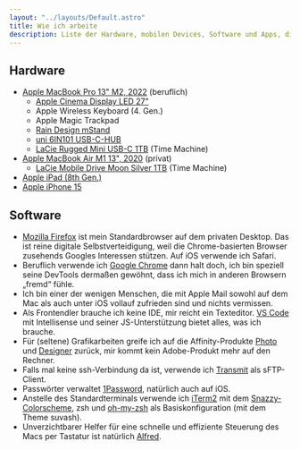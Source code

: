 ```yaml
---
layout: "../layouts/Default.astro"
title: Wie ich arbeite
description: Liste der Hardware, mobilen Devices, Software und Apps, die ich verwende
---
```


## Hardware

-   [Apple MacBook Pro 13" M2, 2022](https://support.apple.com/kb/SP870) (beruflich)
    -   [Apple Cinema Display LED 27"](https://support.apple.com/kb/SP597)
    -   Apple Wireless Keyboard (4. Gen.)
    -   Apple Magic Trackpad
    -   [Rain Design mStand](https://www.raindesigninc.com/mstand.html)
    -   [uni 6IN101 USB-C-HUB](https://web.archive.org/web/20230324092934/https://uniaccessories.com/products/uni-usb-c-6-in-1-hub-1)
    -   [LaCie Rugged Mini USB-C 1TB](https://www.lacie.com/de/de/products/rugged/) (Time Machine)
-   [Apple MacBook Air M1 13", 2020](https://support.apple.com/kb/SP825) (privat)
    -   [LaCie Mobile Drive Moon Silver 1TB](https://www.lacie.com/de/de/products/mobile-drive/) (Time Machine)
-   [Apple iPad (8th Gen.)](https://support.apple.com/kb/SP822)
-   [Apple iPhone 15](https://support.apple.com/de-de/111831)

## Software

-   [Mozilla Firefox](https://www.mozilla.org/de/firefox/new/) ist mein Standardbrowser auf dem privaten Desktop. Das ist reine digitale Selbstverteidigung, weil die Chrome-basierten Browser zusehends Googles Interessen stützen. Auf iOS verwende ich Safari.
-   Beruflich verwende ich [Google Chrome](https://www.google.com/intl/de_de/chrome/) dann halt doch, ich bin speziell seine DevTools dermaßen gewöhnt, dass ich mich in anderen Browsern „fremd“ fühle.
-   Ich bin einer der wenigen Menschen, die mit Apple Mail sowohl auf dem Mac als auch unter iOS vollauf zufrieden sind und nichts vermissen.
-   Als Frontendler brauche ich keine IDE, mir reicht ein Texteditor. [VS Code](https://code.visualstudio.com) mit Intellisense und seiner JS-Unterstützung bietet alles, was ich brauche.
-   Für (seltene) Grafikarbeiten greife ich auf die Affinity-Produkte [Photo](https://affinity.serif.com/de/photo/) und [Designer](https://affinity.serif.com/de/designer/) zurück, mir kommt kein Adobe-Produkt mehr auf den Rechner.
-   Falls mal keine ssh-Verbindung da ist, verwende ich [Transmit](https://panic.com/transmit/) als sFTP-Client.
-   Passwörter verwaltet [1Password](https://1password.com), natürlich auch auf iOS.
-   Anstelle des Standardterminals verwende ich [iTerm2](https://www.iterm2.com) mit dem [Snazzy-Colorscheme](https://github.com/sindresorhus/iterm2-snazzy), zsh und [oh-my-zsh](https://ohmyz.sh/) als Basiskonfiguration (mit dem Theme suvash).
-   Unverzichtbarer Helfer für eine schnelle und effiziente Steuerung des Macs per Tastatur ist natürlich [Alfred](https://www.alfredapp.com).
